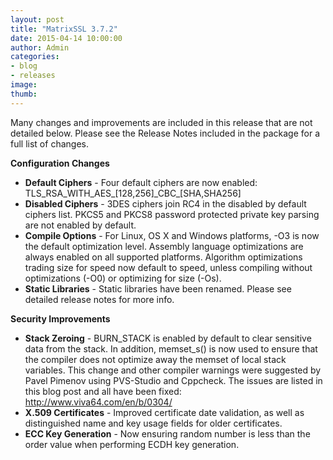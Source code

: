 ```yaml
---
layout: post
title: "MatrixSSL 3.7.2"
date: 2015-04-14 10:00:00
author: Admin
categories:
- blog
- releases
image:
thumb:
---
```

Many changes and improvements are included in this release that are not detailed below. Please see the Release Notes included in the package for a full list of changes.
 <p /> <b>Configuration Changes</b>
 <ul>
  <li><b>Default Ciphers</b> - 
Four default ciphers are now enabled: TLS_RSA_WITH_AES_[128,256]_CBC_[SHA,SHA256]
  </li>
  <li><b>Disabled Ciphers</b> - 
3DES ciphers join RC4 in the disabled by default ciphers list. PKCS5 and PKCS8 password protected private key parsing are not enabled by default.
  </li>
  <li><b>Compile Options</b> - 
For Linux, OS X and Windows platforms, -O3 is now the default optimization level. Assembly language optimizations are always enabled on all supported platforms. Algorithm optimizations trading size for speed now default to speed, unless compiling without optimizations (-O0) or optimizing for size (-Os).
  </li>
  <li><b>Static Libraries</b> - 
Static libraries have been renamed. Please see detailed release notes for more info.
  </li>
 </ul>
 <p /> <b>Security Improvements</b>
 <ul>
  <li><b>Stack Zeroing</b> - 
BURN_STACK is enabled by default to clear sensitive data from the stack. In addition, memset_s() is now used to ensure that the compiler does not optimize away the memset of local stack variables. This change and other compiler warnings were suggested by Pavel Pimenov using PVS-Studio and Cppcheck. The issues are listed in this blog post and all have been fixed: <a href="http://www.viva64.com/en/b/0304/" target='_new'>http://www.viva64.com/en/b/0304/</a> 
  </li>
  <li><b>X.509 Certificates</b> - 
Improved certificate date validation, as well as distinguished name and key usage fields for older certificates.
  </li>
  <li><b>ECC Key Generation</b> - 
Now ensuring random number is less than the order value when performing ECDH key generation.
  </li>
 </ul>
 <br/>
